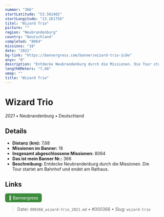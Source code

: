 ```yaml
---
nummer: "366"
startLatitude: "53.561402"
startLongitude: "13.261756"
titel: "Wizard Trio"
picture: ""
region: "Neubrandenburg"
country: "Deutschland"
completed: "8064"
missions: "18"
date: "2021"
bg-link: "https://bannergress.com/banner/wizard-trio-1c8e"
onyx: "0"
description: "Entdecke Neubrandenburg durch die Missionen. Die Tour startet am Bahnhof und endet am Rathaus."
lengthKMeters: "7,68"
umap: ""
title: "Wizard Trio"
---
```

# Wizard Trio

*2021* • Neubrandenburg • Deutschland



## Details
- **Distanz (km):** 7,68
- **Missionen im Banner:** 18
- **Insgesamt abgeschlossene Missionen:** 8064
- **Das ist mein Banner Nr.:** 366
- **Beschreibung:** Entdecke Neubrandenburg durch die Missionen. Die Tour startet am Bahnhof und endet am Rathaus.


## Links
<div style="margin-top: 0.5em;">
<a href="https://bannergress.com/banner/wizard-trio-1c8e" target="_blank" style="display:inline-block;margin-right:8px;padding:6px 12px;background-color:#3c8b3c;color:white;text-decoration:none;border-radius:6px;">🔗 Bannergress</a>

</div>


> Datei: `000366_wizard-trio_2021.md` • #000366 • Slug: `wizard-trio`
